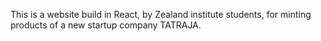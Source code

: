 This is a website build in React, by Zealand institute students, for minting products of a new startup company TATRAJA.